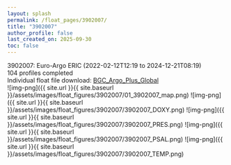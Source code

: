 ```yaml
---
layout: splash
permalink: /float_pages/3902007/
title: "3902007"
author_profile: false
last_created_on: 2025-09-30
toc: false
---
```

 
3902007: Euro-Argo ERIC (2022-02-12T12:19 to 2024-12-21T08:19)\
104 profiles completed\
Individual float file download: [BGC_Argo_Plus_Global](https://ftp.soest.hawaii.edu/bgc_argo_plus/Individual_Floats/outliers_removed/3902007_Sprof_processed.nc)\
![img-png]({{ site.url }}{{ site.baseurl }}/assets/images/float_figures/3902007/01_3902007_map.png)
![img-png]({{ site.url }}{{ site.baseurl }}/assets/images/float_figures/3902007/3902007_DOXY.png)
![img-png]({{ site.url }}{{ site.baseurl }}/assets/images/float_figures/3902007/3902007_PRES.png)
![img-png]({{ site.url }}{{ site.baseurl }}/assets/images/float_figures/3902007/3902007_PSAL.png)
![img-png]({{ site.url }}{{ site.baseurl }}/assets/images/float_figures/3902007/3902007_TEMP.png)
